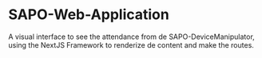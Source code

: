 # SAPO-Web-Application
A visual interface to see the attendance from de SAPO-DeviceManipulator, using the NextJS Framework to renderize de content and make the routes.
